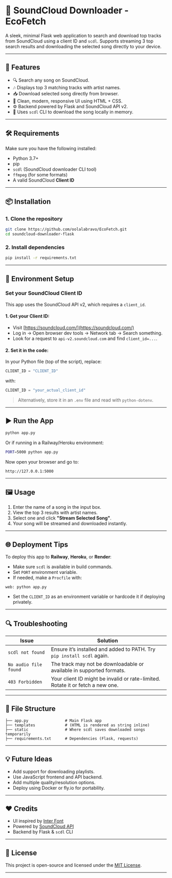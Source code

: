 

# 🎵 SoundCloud Downloader -EcoFetch

A sleek, minimal Flask web application to search and download top tracks from SoundCloud using a client ID and `scdl`. Supports streaming 3 top search results and downloading the selected song directly to your device.


---

## 🚀 Features

* 🔍 Search any song on SoundCloud.
* 🎶 Displays top 3 matching tracks with artist names.
* 📥 Download selected song directly from browser.
* 🎨 Clean, modern, responsive UI using HTML + CSS.
* ⚙️ Backend powered by Flask and SoundCloud API v2.
* 🐚 Uses `scdl` CLI to download the song locally in memory.

---

## 🛠️ Requirements

Make sure you have the following installed:

* Python 3.7+
* pip
* `scdl` (SoundCloud downloader CLI tool)
* `ffmpeg` (for some formats)
* A valid SoundCloud **Client ID**

---

## 📦 Installation

### 1. Clone the repository

```bash
git clone https://github.com/oolalabravo/EcoFetch.git
cd soundcloud-downloader-flask
```

### 2. Install dependencies

```bash
pip install -r requirements.txt
```

---

## 🔐 Environment Setup

### Set your SoundCloud Client ID

This app uses the SoundCloud API v2, which requires a `client_id`.

#### 1. Get your Client ID:

* Visit [https://soundcloud.com/](https://soundcloud.com/)
* Log in → Open browser dev tools → Network tab → Search something.
* Look for a request to `api-v2.soundcloud.com` and find `client_id=...`.

#### 2. Set it in the code:

In your Python file (top of the script), replace:

```python
CLIENT_ID = "CLIENT_ID"
```

with:

```python
CLIENT_ID = "your_actual_client_id"
```

> Alternatively, store it in an `.env` file and read with `python-dotenv`.

---

## ▶️ Run the App

```bash
python app.py
```

Or if running in a Railway/Heroku environment:

```bash
PORT=5000 python app.py
```

Now open your browser and go to:

```
http://127.0.0.1:5000
```

---

## 🖼️ Usage

1. Enter the name of a song in the input box.
2. View the top 3 results with artist names.
3. Select one and click **"Stream Selected Song"**.
4. Your song will be streamed and downloaded instantly.

---

## 🌐 Deployment Tips

To deploy this app to **Railway**, **Heroku**, or **Render**:

* Make sure `scdl` is available in build commands.
* Set `PORT` environment variable.
* If needed, make a `Procfile` with:

```
web: python app.py
```

* Set the `CLIENT_ID` as an environment variable or hardcode it if deploying privately.

---

## 🔍 Troubleshooting

| Issue                 | Solution                                                                       |
| --------------------- | ------------------------------------------------------------------------------ |
| `scdl not found`      | Ensure it’s installed and added to PATH. Try `pip install scdl` again.         |
| `No audio file found` | The track may not be downloadable or available in supported formats.           |
| `403 Forbidden`       | Your client ID might be invalid or rate-limited. Rotate it or fetch a new one. |

---

## 📁 File Structure

```
├── app.py                # Main Flask app
├── templates             # (HTML is rendered as string inline)
├── static                # Where scdl saves downloaded songs temporarily
├── requirements.txt      # Dependencies (Flask, requests)
```

---

## 💡 Future Ideas

* Add support for downloading playlists.
* Use JavaScript frontend and API backend.
* Add multiple quality/resolution options.
* Deploy using Docker or fly.io for portability.

---

## ❤️ Credits

* UI inspired by [Inter Font](https://rsms.me/inter/)
* Powered by [SoundCloud API](https://developers.soundcloud.com/docs/api/guide)
* Backend by Flask & `scdl` CLI

---

## 📜 License

This project is open-source and licensed under the [MIT License](LICENSE).

---

